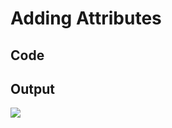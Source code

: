 # Adding Attributes

## Code

<code-block src="entity-with-attributes.txt"/>

## Output

![](entity-gebruiker-with-attributes.svg)